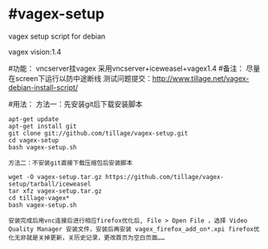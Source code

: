 #vagex-setup
===========

vagex setup script for debian

vagex vision:1.4

#功能：
	vncserver挂vagex
	采用vncserver+iceweasel+vagex1.4
#备注：
	尽量在screen下运行以防中途断线
	测试问题提交：http://www.tillage.net/vagex-debian-install-script/
 
#用法： 
	方法一：先安装git后下载安装脚本

	apt-get update
	apt-get install git
	git clone git://github.com/tillage/vagex-setup.git
	cd vagex-setup
	bash vagex-setup.sh
	
	方法二：不安装git直接下载压缩包后安装脚本
	
	wget -O vagex-setup.tar.gz https://github.com/tillage/vagex-setup/tarball/iceweasel
	tar xfz vagex-setup.tar.gz
	cd tillage-vagex*
	bash vagex-setup.sh
	
	安装完成后用vnc连接后进行相应firefox优化后, File > Open File ，选择 Video Quality Manager 安装文件，安装后再安装 vagex_firefox_add_on*.xpi firefox优化无非就是关掉更新，关历史记录，更改首页为空白页面……

